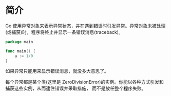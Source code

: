 # 简介

Go 使用异常对象来表示异常状态，并在遇到错误时引发异常。异常对象未被处理(或捕获)时，程序将终止并显示一条错误消息(traceback)。

<div class="run"></div>

```go
package main

func main() {
    a := 1/0
}
```

如果异常只能用来显示错误消息，就没多大意思了。

每个异常都是某个类(这里是 ZeroDivisionError)的实例。你能以各种方式引发和捕获这些实例，从而逮住错误并采取措施， 而不是放任整个程序失败。
